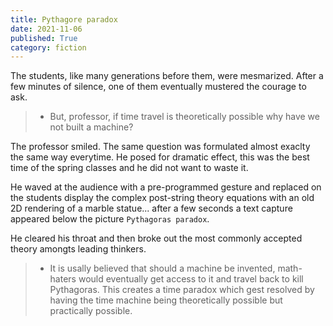 ```yaml
---
title: Pythagore paradox
date: 2021-11-06
published: True
category: fiction
---
```


The students, like many generations before them, were mesmarized. After a few minutes of silence, one of them eventually mustered the courage to ask.

> - But, professor, if time travel is theoretically possible why have we not built a machine?

The professor smiled. The same question was formulated almost exaclty the same way everytime. He posed for dramatic effect, this was the best time of the spring classes and he did not want to waste it.

He waved at the audience with a pre-programmed gesture and replaced on the students display the complex post-string theory equations with an old 2D rendering of a marble statue... after a few seconds a text capture appeared below the picture `Pythagoras paradox`.

He cleared his throat and then broke out the most commonly accepted theory amongts leading thinkers.

> - It is usally believed that should a machine be invented, math-haters would eventually get access to it and travel back to kill Pythagoras. This creates a time paradox which gest resolved by having the time machine being theoretically possible but practically possible. 
